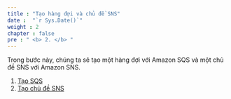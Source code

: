 ```yaml
---
title : "Tạo hàng đợi và chủ đề SNS"
date :  "`r Sys.Date()`" 
weight : 2
chapter : false
pre : " <b> 2. </b> "
---
```

Trong bước này, chúng ta sẽ tạo một hàng đợi với Amazon SQS và một chủ đề SNS với Amazon SNS.

1. [Tạo SQS](2-1-create-sqs)
2. [Tạo chủ đề SNS](2-2-create-sns)
